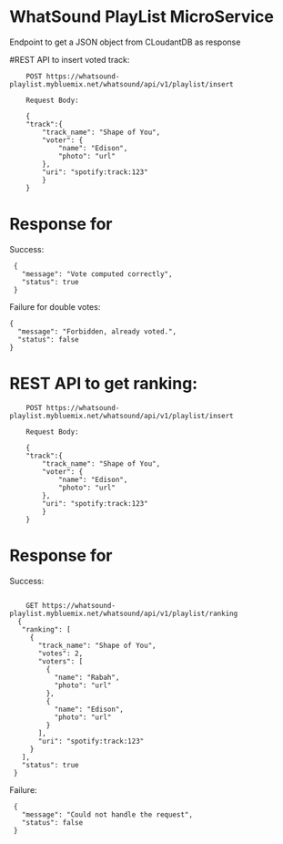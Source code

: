 # WhatSound PlayList MicroService



Endpoint to get a JSON object from CLoudantDB as response

#REST API to insert voted track:

```
    POST https://whatsound-playlist.mybluemix.net/whatsound/api/v1/playlist/insert

    Request Body: 

    {
	"track":{
		"track_name": "Shape of You",
		"voter": {
			"name": "Edison",
			"photo": "url"
		},
		"uri": "spotify:track:123"
	    }
    }
```



# Response for 

Success: 
```
 {
   "message": "Vote computed correctly",
   "status": true
 }
```


Failure for double votes: 
```
{
  "message": "Forbidden, already voted.",
  "status": false
}
```


# REST API to get ranking:
```
    POST https://whatsound-playlist.mybluemix.net/whatsound/api/v1/playlist/insert

    Request Body: 

    {
	"track":{
		"track_name": "Shape of You",
		"voter": {
			"name": "Edison",
			"photo": "url"
		},
		"uri": "spotify:track:123"
	    }
    }
```



# Response for 

Success: 
```

    GET https://whatsound-playlist.mybluemix.net/whatsound/api/v1/playlist/ranking
  {
   "ranking": [
     {
       "track_name": "Shape of You",
       "votes": 2,
       "voters": [
         {
           "name": "Rabah",
           "photo": "url"
         },
         {
           "name": "Edison",
           "photo": "url"
         }
       ],
       "uri": "spotify:track:123"
     }
   ],
   "status": true
 }
```


Failure: 
```
 {
   "message": "Could not handle the request",
   "status": false
 }
```


